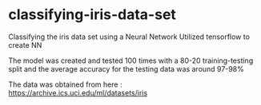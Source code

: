 # classifying-iris-data-set
Classifying the iris data set using a Neural Network
Utilized tensorflow to create NN

The model was created and tested 100 times with a 80-20 training-testing split and the average accuracy for the testing data was around 97-98%

The data was obtained from here : https://archive.ics.uci.edu/ml/datasets/iris

